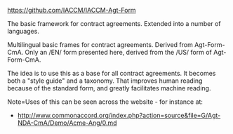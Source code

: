 <a href="https://github.com/IACCM/IACCM-Agt-Form">https://github.com/IACCM/IACCM-Agt-Form</a>

The basic framework for contract agreements.  Extended into a number of languages.

Multilingual basic frames for contract agreements. Derived from Agt-Form-CmA. Only an /EN/ form presented here, derived from the /US/ form of Agt-Form-CmA. 

The idea is to use this as a base for all contract agreements.  It becomes both a "style guide" and a taxonomy.  That improves human reading because of the standard form, and greatly facilitates machine reading. 

Note=Uses of this can be seen across the website - for instance at:
  
* <a href="http://www.commonaccord.org/index.php?action=source&file=G/Agt-NDA-CmA/Demo/Acme-Ang/0.md">http://www.commonaccord.org/index.php?action=source&file=G/Agt-NDA-CmA/Demo/Acme-Ang/0.md</a>
    
    
